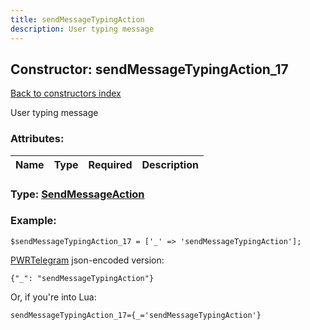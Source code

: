 ```yaml
---
title: sendMessageTypingAction
description: User typing message
---
```

## Constructor: sendMessageTypingAction\_17  
[Back to constructors index](index.md)



User typing message

### Attributes:

| Name     |    Type       | Required | Description |
|----------|:-------------:|:--------:|------------:|



### Type: [SendMessageAction](../types/SendMessageAction.md)


### Example:

```
$sendMessageTypingAction_17 = ['_' => 'sendMessageTypingAction'];
```  

[PWRTelegram](https://pwrtelegram.xyz) json-encoded version:

```
{"_": "sendMessageTypingAction"}
```


Or, if you're into Lua:  


```
sendMessageTypingAction_17={_='sendMessageTypingAction'}

```


